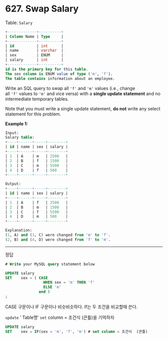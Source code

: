 # 627. Swap Salary

Table: `Salary`

```sql
+-------------+----------+
| Column Name | Type     |
+-------------+----------+
| id          | int      |
| name        | varchar  |
| sex         | ENUM     |
| salary      | int      |
+-------------+----------+
id is the primary key for this table.
The sex column is ENUM value of type ('m', 'f').
The table contains information about an employee.

```

Write an SQL query to swap all `'f'` and `'m'` values (i.e., change all `'f'` values to `'m'` and vice versa) with a **single update statement** and no intermediate temporary tables.

Note that you must write a single update statement, **do not** write any select statement for this problem.

**Example 1:**

```sql
Input:
Salary table:
+----+------+-----+--------+
| id | name | sex | salary |
+----+------+-----+--------+
| 1  | A    | m   | 2500   |
| 2  | B    | f   | 1500   |
| 3  | C    | m   | 5500   |
| 4  | D    | f   | 500    |
+----+------+-----+--------+

Output:
+----+------+-----+--------+
| id | name | sex | salary |
+----+------+-----+--------+
| 1  | A    | f   | 2500   |
| 2  | B    | m   | 1500   |
| 3  | C    | f   | 5500   |
| 4  | D    | m   | 500    |
+----+------+-----+--------+

Explanation:
(1, A) and (3, C) were changed from 'm' to 'f'.
(2, B) and (4, D) were changed from 'f' to 'm'.
```

---

정답 

```sql
# Write your MySQL query statement below

UPDATE salary
SET    sex = ( CASE
                 WHEN sex = 'm' THEN 'f'
                 ELSE 'm'
               end )
;
```

CASE 구문이나 IF 구문이나 비슷비슷하다. If는 두 조건을 비교할때 쓴다.

`update` ‘ Table명’ `set` column = 조건식  (큰틀)을 기억하자 

```sql
UPDATE salary
SET    sex = IF(sex = 'm', 'f', 'm') # set column = 조건식  (큰틀)
```
